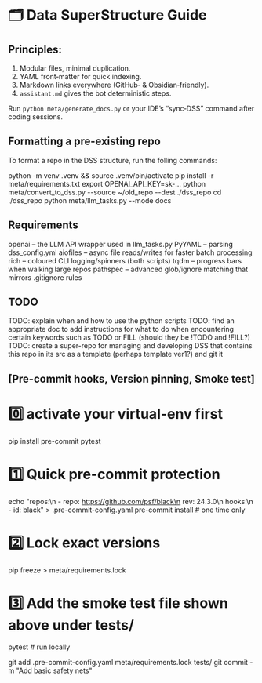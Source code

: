 # 🗂️  Data SuperStructure Guide

## Principles:
1. Modular files, minimal duplication.
2. YAML front‑matter for quick indexing.
3. Markdown links everywhere (GitHub‑ & Obsidian‑friendly).
4. `assistant.md` gives the bot deterministic steps.

Run `python meta/generate_docs.py` or your IDE’s “sync‑DSS” command after coding sessions.


## Formatting a pre-existing repo
To format a repo in the DSS structure, run the folling commands:

python -m venv .venv && source .venv/bin/activate
pip install -r meta/requirements.txt
export OPENAI_API_KEY=sk-...
python meta/convert_to_dss.py --source ~/old_repo --dest ./dss_repo
cd ./dss_repo
python meta/llm_tasks.py --mode docs

## Requirements
openai – the LLM API wrapper used in llm_tasks.py
PyYAML – parsing dss_config.yml
aiofiles – async file reads/writes for faster batch processing
rich – coloured CLI logging/spinners (both scripts)
tqdm – progress bars when walking large repos
pathspec – advanced glob/ignore matching that mirrors .gitignore rules

## TODO
TODO: explain when and how to use the python scripts
TODO: find an appropriate doc to add instructions for what to do when encountering certain keywords such as TODO or FILL (should they be !TODO and !FILL?)
TODO: create a super-repo for managing and developing DSS that contains this repo in its src as a template (perhaps template ver1?) and git it



## [Pre-commit hooks, Version pinning, Smoke test]

# 0️⃣  activate your virtual-env first
pip install pre-commit pytest

# 1️⃣  Quick pre-commit protection
echo "repos:\n  - repo: https://github.com/psf/black\n    rev: 24.3.0\n    hooks:\n      - id: black" > .pre-commit-config.yaml
pre-commit install   # one time only

# 2️⃣  Lock exact versions
pip freeze > meta/requirements.lock

# 3️⃣  Add the smoke test file shown above under tests/
pytest                # run locally

git add .pre-commit-config.yaml meta/requirements.lock tests/
git commit -m "Add basic safety nets"

